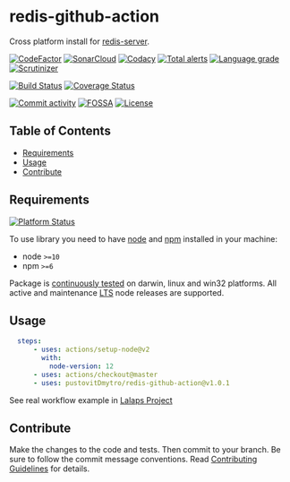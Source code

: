 # redis-github-action
Cross platform install for [redis-server](https://redis.io/).

[![CodeFactor][codefactor-badge]][codefactor-url]
[![SonarCloud][sonarcloud-badge]][sonarcloud-url]
[![Codacy][codacy-badge]][codacy-url]
[![Total alerts][lgtm-alerts-badge]][lgtm-alerts-url]
[![Language grade][lgtm-lg-badge]][lgtm-lg-url]
[![Scrutinizer][scrutinizer-badge]][scrutinizer-url]

[![Build Status][tests-badge]][tests-url]
[![Coverage Status][badge-coverage]][url-coverage]

[![Commit activity][commit-activity-badge]][github]
[![FOSSA][fossa-badge]][fossa-url]
[![License][badge-lic]][github]

## Table of Contents
  - [Requirements](#requirements)
  - [Usage](#usage)
  - [Contribute](#contribute)

## Requirements
[![Platform Status][node-ver-test-badge]][node-ver-test-url]

To use library you need to have [node](https://nodejs.org) and [npm](https://www.npmjs.com) installed in your machine:

* node `>=10`
* npm `>=6`

Package is [continuously tested][node-ver-test-url] on darwin, linux and win32 platforms. All active and maintenance [LTS](https://nodejs.org/en/about/releases/) node releases are supported.

## Usage

```yml
  steps:
      - uses: actions/setup-node@v2
        with:
          node-version: 12
      - uses: actions/checkout@master
      - uses: pustovitDmytro/redis-github-action@v1.0.1

```

See real workflow example in [Lalaps Project](https://github.com/pustovitDmytro/lalaps/blob/master/.github/workflows/npt.yml)

## Contribute

Make the changes to the code and tests. Then commit to your branch. Be sure to follow the commit message conventions. Read [Contributing Guidelines](.github/CONTRIBUTING.md) for details.

[npm]: https://www.npmjs.com/package/redis-github-action
[github]: https://github.com/pustovitDmytro/redis-github-action
[coveralls]: https://coveralls.io/github/pustovitDmytro/redis-github-action?branch=master
[badge-deps]: https://img.shields.io/librariesio/release/npm/redis-github-action.svg
[badge-vers]: https://img.shields.io/npm/v/redis-github-action.svg
[badge-lic]: https://img.shields.io/github/license/pustovitDmytro/redis-github-action.svg
[badge-coverage]: https://coveralls.io/repos/github/pustovitDmytro/redis-github-action/badge.svg?branch=master
[url-coverage]: https://coveralls.io/github/pustovitDmytro/redis-github-action?branch=master

[snyk-badge]: https://snyk-widget.herokuapp.com/badge/npm/redis-github-action/badge.svg
[snyk-url]: https://snyk.io/advisor/npm-package/redis-github-action

[tests-badge]: https://img.shields.io/circleci/build/github/pustovitDmytro/redis-github-action
[tests-url]: https://app.circleci.com/pipelines/github/pustovitDmytro/redis-github-action

[codefactor-badge]: https://www.codefactor.io/repository/github/pustovitdmytro/redis-github-action/badge
[codefactor-url]: https://www.codefactor.io/repository/github/pustovitdmytro/redis-github-action

[commit-activity-badge]: https://img.shields.io/github/commit-activity/m/pustovitDmytro/redis-github-action

[scrutinizer-badge]: https://scrutinizer-ci.com/g/pustovitDmytro/redis-github-action/badges/quality-score.png?b=master
[scrutinizer-url]: https://scrutinizer-ci.com/g/pustovitDmytro/redis-github-action/?branch=master

[lgtm-lg-badge]: https://img.shields.io/lgtm/grade/javascript/g/pustovitDmytro/redis-github-action.svg?logo=lgtm&logoWidth=18
[lgtm-lg-url]: https://lgtm.com/projects/g/pustovitDmytro/redis-github-action/context:javascript

[lgtm-alerts-badge]: https://img.shields.io/lgtm/alerts/g/pustovitDmytro/redis-github-action.svg?logo=lgtm&logoWidth=18
[lgtm-alerts-url]: https://lgtm.com/projects/g/pustovitDmytro/redis-github-action/alerts/

[codacy-badge]: https://app.codacy.com/project/badge/Grade/f658ddd6ac48454a90c95f3c5fee486a
[codacy-url]: https://www.codacy.com/gh/pustovitDmytro/redis-github-action/dashboard?utm_source=github.com&amp;utm_medium=referral&amp;utm_content=pustovitDmytro/redis-github-action&amp;utm_campaign=Badge_Grade

[sonarcloud-badge]: https://sonarcloud.io/api/project_badges/measure?project=pustovitDmytro_redis-github-action&metric=alert_status
[sonarcloud-url]: https://sonarcloud.io/dashboard?id=pustovitDmytro_redis-github-action

[npm-downloads-badge]: https://img.shields.io/npm/dw/redis-github-action
[npm-size-badge]: https://img.shields.io/bundlephobia/min/redis-github-action
[npm-size-url]: https://bundlephobia.com/result?p=redis-github-action

[node-ver-test-badge]: https://github.com/pustovitDmytro/redis-github-action/actions/workflows/npt.yml/badge.svg?branch=master
[node-ver-test-url]: https://github.com/pustovitDmytro/redis-github-action/actions?query=workflow%3A%22Node.js+versions%22

[fossa-badge]: https://app.fossa.com/api/projects/custom%2B24828%2Fredis-github-action.svg?type=shield
[fossa-url]: https://app.fossa.com/projects/custom%2B24828%2Fredis-github-action?ref=badge_shield